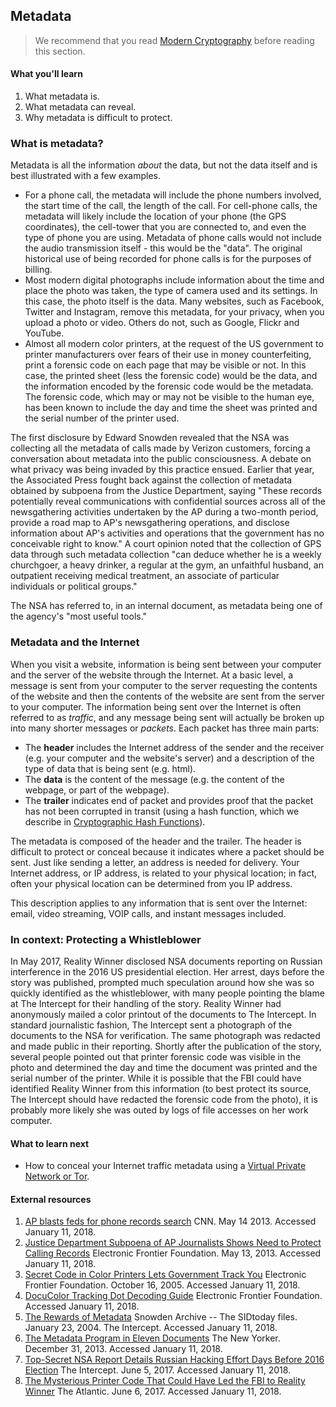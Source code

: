 ## Metadata

> We recommend that you read [Modern Cryptography](1-2_modern-cryptography.md) before reading this section.

#### What you'll learn

1. What metadata is.
1. What metadata can reveal.
1. Why metadata is difficult to protect.

### What is metadata?

Metadata is all the information *about* the data, but not the data itself and is best illustrated with a few examples.
* For a phone call, the metadata will include the phone numbers involved, the start time of the call, the length of the call. For cell-phone calls, the metadata will likely include the location of your phone (the GPS coordinates), the cell-tower that you are connected to, and even the type of phone you are using.  Metadata of phone calls would not include the audio transmission itself - this would be the "data".  The original historical use of being recorded for phone calls is for the purposes of billing. 
* Most modern digital photographs include information about the time and place the photo was taken, the type of camera used and its settings.  In this case, the photo itself is the data.  Many websites, such as Facebook, Twitter and Instagram, remove this metadata, for your privacy, when you upload a photo or video.  Others do not, such as Google, Flickr and YouTube.
* Almost all modern color printers, at the request of the US government to printer manufacturers over fears of their use in money counterfeiting, print a forensic code on each page that may be visible or not.  In this case, the printed sheet (less the forensic code) would be the data, and the information encoded by the forensic code would be the metadata. The forensic code, which may or may not be visible to the human eye, has been known to include the day and time the sheet was printed and the serial number of the printer used.

The first disclosure by Edward Snowden revealed that the NSA was collecting all the metadata of calls made by Verizon customers, forcing a conversation about metadata into the public consciousness. A debate on what privacy was being invaded by this practice ensued.  Earlier that year, the Associated Press fought back against the collection of metadata obtained by subpoena from the Justice Department, saying "These records potentially reveal communications with confidential sources across all of the newsgathering activities undertaken by the AP during a two-month period, provide a road map to AP's newsgathering operations, and disclose information about AP's activities and operations that the government has no conceivable right to know." A court opinion noted that the collection of GPS data through such metadata collection "can deduce whether he is a weekly churchgoer, a heavy drinker, a regular at the gym, an unfaithful husband, an outpatient receiving medical treatment, an associate of particular individuals or political groups."

The NSA has referred to, in an internal document, as metadata being one of the agency's "most useful tools."

### Metadata and the Internet

When you visit a website, information is being sent between your computer and the server of the website through the Internet. At a basic level, a message is sent from your computer to the server requesting the contents of the website and then the contents of the website are sent from the server to your computer.  The information being sent over the Internet is often referred to as *traffic*, and any message being sent will actually be broken up into many shorter messages or *packets*. Each packet has three main parts:
* The **header** includes the Internet address of the sender and the receiver (e.g. your computer and the website's server) and a description of the type of data that is being sent (e.g. html).
* The **data** is the content of the message (e.g. the content of the webpage, or part of the webpage).
* The **trailer**  indicates end of packet and provides proof that the packet has not been corrupted in transit (using a hash function, which we describe in [Cryptographic Hash Functions](1-4_cryptographic-hash.md)).

The metadata is composed of the header and the trailer.  The header is difficult to protect or conceal because it indicates where a packet should be sent.  Just like sending a letter, an address is needed for delivery.  Your Internet address, or IP address, is related to your physical location; in fact, often your physical location can be determined from you IP address.

This description applies to any information that is sent over the Internet: email, video streaming, VOIP calls, and instant messages included.

### In context: Protecting a Whistleblower

In May 2017, Reality Winner disclosed NSA documents reporting on Russian interference in the 2016 US presidential election.  Her arrest, days before the story was published, prompted much speculation around how she was so quickly identified as the whistleblower, with many people pointing the blame at The Intercept for their handling of the story.  Reality Winner had anonymously mailed a color printout of the documents to The Intercept.  In standard journalistic fashion, The Intercept sent a photograph of the documents to the NSA for verification.  The same photograph was redacted and made public in their reporting.  Shortly after the publication of the story, several people pointed out that printer forensic code was visible in the photo and determined the day and time the document was printed and the serial number of the printer.  While it is possible that the FBI could have identified Reality Winner from this information (to best protect its source, The Intercept should have redacted the forensic code from the photo), it is probably more likely she was outed by logs of file accesses on her work computer.

#### What to learn next

* How to conceal your Internet traffic metadata using a [Virtual Private Network or Tor](1-10_anonymous-routing.md).


#### External resources

1. [AP blasts feds for phone records search](http://www.cnn.com/2013/05/13/us/justice-ap-phones) CNN. May 14 2013. Accessed January 11, 2018.
1. [Justice Department Subpoena of AP Journalists Shows Need to Protect Calling Records](https://www.eff.org/deeplinks/2013/05/doj-subpoena-ap-journalists-shows-need-protect-calling-records) Electronic Frontier Foundation. May 13, 2013. Accessed January 11, 2018.
1. [Secret Code in Color Printers Lets Government Track You](https://www.eff.org/press/archives/2005/10/16) Electronic Frontier Foundation. October 16, 2005. Accessed January 11, 2018.
1. [DocuColor Tracking Dot Decoding Guide](https://w2.eff.org/Privacy/printers/docucolor/index.php) Electronic Frontier Foundation. Accessed January 11, 2018.
1. [The Rewards of Metadata](https://theintercept.com/snowden-sidtoday/3232989-the-rewards-of-metadata/) Snowden Archive -- The SIDtoday files. January 23, 2004. The Intercept. Accessed January 11, 2018.
1. [The Metadata Program in Eleven Documents](https://www.newyorker.com/news/daily-comment/the-metadata-program-in-eleven-documents) The New Yorker.  December 31, 2013. Accessed January 11, 2018.
1. [Top-Secret NSA Report Details Russian Hacking Effort Days Before 2016 Election](https://theintercept.com/2017/06/05/top-secret-nsa-report-details-russian-hacking-effort-days-before-2016-election/) The Intercept. June 5, 2017. Accessed January 11, 2018.
1. [The Mysterious Printer Code That Could Have Led the FBI to Reality Winner](https://www.theatlantic.com/technology/archive/2017/06/the-mysterious-printer-code-that-could-have-led-the-fbi-to-reality-winner/529350/
)  The Atlantic.  June 6, 2017. Accessed January 11, 2018.